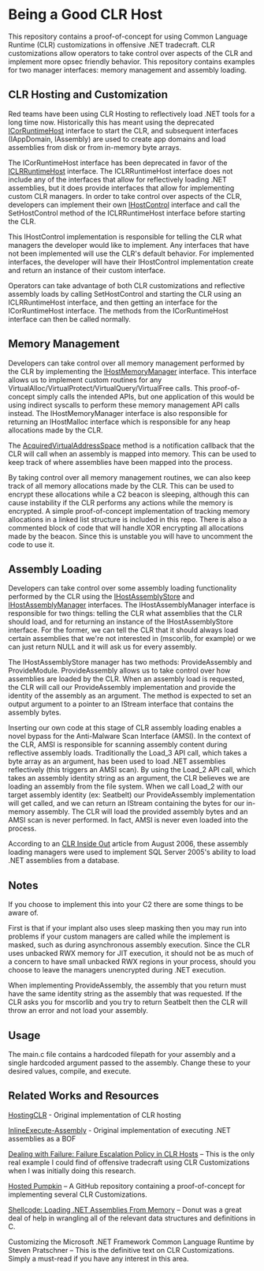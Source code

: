 # Being a Good CLR Host
This repository contains a proof-of-concept for using Common Language Runtime (CLR) customizations in offensive .NET tradecraft. CLR customizations allow operators to take control over aspects of the CLR and implement more opsec friendly behavior. This repository contains examples for two manager interfaces: memory management and assembly loading.

## CLR Hosting and Customization
Red teams have been using CLR Hosting to reflectively load .NET tools for a long time now. Historically this has meant using the deprecated [ICorRuntimeHost](https://learn.microsoft.com/en-us/dotnet/framework/unmanaged-api/hosting/icorruntimehost-interface) interface to start the CLR, and subsequent interfaces (IAppDomain, IAssembly) are used to create app domains and load assemblies from disk or from in-memory byte arrays. 

The ICorRuntimeHost interface has been deprecated in favor of the [ICLRRuntimeHost](https://learn.microsoft.com/en-us/dotnet/framework/unmanaged-api/hosting/iclrruntimehost-interface) interface. The ICLRRuntimeHost interface does not include any of the interfaces that allow for reflectively loading .NET assemblies, but it does provide interfaces that allow for implementing custom CLR managers. In order to take control over aspects of the CLR, developers can implement their own [IHostControl](https://learn.microsoft.com/en-us/dotnet/framework/unmanaged-api/hosting/ihostcontrol-interface) interface and call the SetHostControl method of the ICLRRuntimeHost interface before starting the CLR.

This IHostControl implementation is responsible for telling the CLR what managers the developer would like to implement. Any interfaces that have not been implemented will use the CLR's default behavior. For implemented interfaces, the developer will have their IHostControl implementation create and return an instance of their custom interface.

Operators can take advantage of both CLR customizations and reflective assembly loads by calling SetHostControl and starting the CLR using an ICLRRuntimeHost interface, and then getting an interface for the ICorRuntimeHost interface. The methods from the ICorRuntimeHost interface can then be called normally.

## Memory Management
Developers can take control over all memory management performed by the CLR by implementing the [IHostMemoryManager](https://learn.microsoft.com/en-us/dotnet/framework/unmanaged-api/hosting/ihostmemorymanager-interface) interface. This interface allows us to implement custom routines for any VirtualAlloc/VirtualProtect/VirtualQuery/VirtualFree calls. This proof-of-concept simply calls the intended APIs, but one application of this would be using indirect syscalls to perform these memory management API calls instead. The IHostMemoryManager interface is also responsible for returning an IHostMalloc interface which is responsible for any heap allocations made by the CLR. 

The [AcquiredVirtualAddressSpace](https://learn.microsoft.com/en-us/dotnet/framework/unmanaged-api/hosting/ihostmemorymanager-acquiredvirtualaddressspace-method) method is a notification callback that the CLR will call when an assembly is mapped into memory. This can be used to keep track of where assemblies have been mapped into the process.

By taking control over all memory management routines, we can also keep track of all memory allocations made by the CLR. This can be used to encrypt these allocations while a C2 beacon is sleeping, although this can cause instability if the CLR performs any actions while the memory is encrypted. A simple proof-of-concept implementation of tracking memory allocations in a linked list structure is included in this repo. There is also a commented block of code that will handle XOR encrypting all allocations made by the beacon. Since this is unstable you will have to uncomment the code to use it.

## Assembly Loading
Developers can take control over some assembly loading functionality performed by the CLR using the [IHostAssemblyStore](https://learn.microsoft.com/en-us/dotnet/framework/unmanaged-api/hosting/ihostassemblystore-interface) and [IHostAssemblyManager](https://learn.microsoft.com/en-us/dotnet/framework/unmanaged-api/hosting/ihostassemblymanager-interface) interfaces. The IHostAssemblyManager interface is responsible for two things: telling the CLR what assemblies that the CLR should load, and for returning an instance of the IHostAssemblyStore interface. For the former, we can tell the CLR that it should always load certain assemblies that we're not interested in (mscorlib, for example) or we can just return NULL and it will ask us for every assembly.

The IHostAssemblyStore manager has two methods: ProvideAssembly and ProvideModule. ProvideAssembly allows us to take control over how assemblies are loaded by the CLR. When an assembly load is requested, the CLR will call our ProvideAssembly implementation and provide the identity of the assembly as an argument. The method is expected to set an output argument to a pointer to an IStream interface that contains the assembly bytes. 

Inserting our own code at this stage of CLR assembly loading enables a novel bypass for the Anti-Malware Scan Interface (AMSI). In the context of the CLR, AMSI is responsible for scanning assembly content during reflective assembly loads. Traditionally the Load_3 API call, which takes a byte array as an argument, has been used to load .NET assemblies reflectively (this triggers an AMSI scan). By using the Load_2 API call, which takes an assembly identity string as an argument, the CLR believes we are loading an assembly from the file system. When we call Load_2 with our target assembly identity (ex: Seatbelt) our ProvideAssembly implementation will get called, and we can return an IStream containing the bytes for our in-memory assembly. The CLR will load the provided assembly bytes and an AMSI scan is never performed. In fact, AMSI is never even loaded into the process.

According to an [CLR Inside Out](https://learn.microsoft.com/en-us/archive/msdn-magazine/2006/august/clr-inside-out-clr-hosting-apis) article from August 2006, these assembly loading managers were used to implement SQL Server 2005's ability to load .NET assemblies from a database.

## Notes
If you choose to implement this into your C2 there are some things to be aware of. 

First is that if your implant also uses sleep masking then you may run into problems if your custom managers are called while the implement is masked, such as during asynchronous assembly execution. Since the CLR uses unbacked RWX memory for JIT execution, it should not be as much of a concern to have small unbacked RWX regions in your process, should you choose to leave the managers unencrypted during .NET execution.

When implementing ProvideAssembly, the assembly that you return must have the same identity string as the assembly that was requested. If the CLR asks you for mscorlib and you try to return Seatbelt then the CLR will throw an error and not load your assembly.

## Usage
The main.c file contains a hardcoded filepath for your assembly and a single hardcoded argument passed to the assembly. Change these to your desired values, compile, and execute.

## Related Works and Resources
[HostingCLR](https://github.com/etormadiv/HostingCLR) - Original implementation of CLR hosting

[InlineExecute-Assembly](https://github.com/anthemtotheego/InlineExecute-Assembly) - Original implementation of executing .NET assemblies as a BOF

[Dealing with Failure: Failure Escalation Policy in CLR Hosts](https://posts.specterops.io/dealing-with-failure-failure-escalation-policy-in-clr-hosts-54ca8b728faa) – This is the only real example I could find of offensive tradecraft using CLR Customizations when I was initially doing this research.

[Hosted Pumpkin](https://github.com/ldematte/HostedPumpkin) – A GitHub repository containing a proof-of-concept for implementing several CLR Customizations.

[Shellcode: Loading .NET Assemblies From Memory](https://modexp.wordpress.com/2019/05/10/dotnet-loader-shellcode/) – Donut was a great deal of help in wrangling all of the relevant data structures and definitions in C.

Customizing the Microsoft .NET Framework Common Language Runtime by Steven Pratschner – This is the definitive text on CLR Customizations. Simply a must-read if you have any interest in this area.
